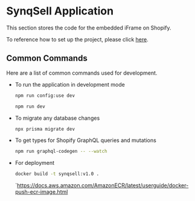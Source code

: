 # SynqSell Application

This section stores the code for the embedded iFrame on Shopify.

To reference how to set up the project, please click <a href="https://github.com/bobandash/synqsell_shopify">here</a>.

## Common Commands

Here are a list of common commands used for development.

- To run the application in development mode
  ```sh
  npm run config:use dev
  ```
  ```sh
  npm run dev
  ```
- To migrate any database changes
  ```sh
  npx prisma migrate dev
  ```
- To get types for Shopify GraphQL queries and mutations
  ```sh
  npm run graphql-codegen -- --watch
  ```
- For deployment
  ```sh
  docker build -t synqsell:v1.0 .
  ```
  `https://docs.aws.amazon.com/AmazonECR/latest/userguide/docker-push-ecr-image.html
